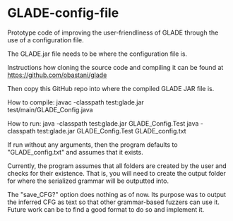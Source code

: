 # GLADE-config-file

Prototype code of improving the user-friendliness of GLADE through the use of a configuration file.

The GLADE.jar file needs to be where the configuration file is.

Instructions how cloning the source code and compiling it can be found at https://github.com/obastani/glade

Then copy this GitHub repo into where the compiled GLADE JAR file is.

How to compile:
javac -classpath test:glade.jar test/main/GLADE_Config.java

How to run:
java -classpath test:glade.jar GLADE_Config.Test
java -classpath test:glade.jar GLADE_Config.Test GLADE_config.txt

If run without any arguments, then the program defaults to "GLADE_config.txt" and assumes that it exists.

Currently, the program assumes that all folders are created by the user and checks for their existence. That is, you will need to create the output folder for where the serialized grammar will be outputted into. 

The "save_CFG?" option does nothing as of now. Its purpose was to output the inferred CFG as text so that other grammar-based fuzzers can use it. Future work can be to find a good format to do so and implement it.
